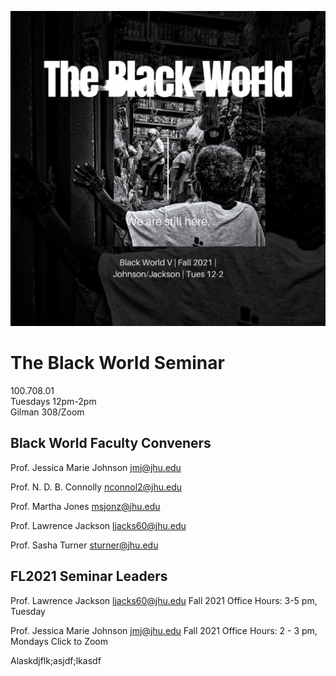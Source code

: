 ![BlackWorldDeck1](https://github.com/jmjafrx/teaching/blob/main/assets/Black%20World%20(Ballester).png)

# The Black World Seminar  

100.708.01  
Tuesdays 12pm-2pm  
Gilman 308/Zoom  

## Black World Faculty Conveners  
Prof. Jessica Marie Johnson
jmj@jhu.edu

Prof. N. D. B. Connolly
nconnol2@jhu.edu 

Prof. Martha Jones
msjonz@jhu.edu

Prof. Lawrence Jackson
ljacks60@jhu.edu

Prof. Sasha Turner
sturner@jhu.edu 

## FL2021 Seminar Leaders

Prof. Lawrence Jackson
ljacks60@jhu.edu
Fall 2021 Office Hours: 3-5 pm, Tuesday

Prof. Jessica Marie Johnson
jmj@jhu.edu
Fall 2021 Office Hours: 2 - 3 pm, Mondays
Click to Zoom


Alaskdjflk;asjdf;lkasdf

